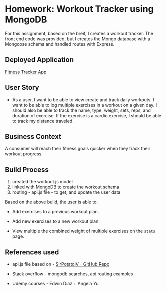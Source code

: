 # Homework: Workout Tracker using MongoDB

For this assignment, based on the breif, I creates a workout tracker. The front end code was provided, but I creates the Mongo database with a Mongoose schema and handled routes with Express.

## Deployed Application

[Fitness Tracker App]('https://hidden-forest-59738.herokuapp.com/')

## User Story

* As a user, I want to be able to view create and track daily workouts. I want to be able to log multiple exercises in a workout on a given day. I should also be able to track the name, type, weight, sets, reps, and duration of exercise. If the exercise is a cardio exercise, I should be able to track my distance traveled.

## Business Context

A consumer will reach their fitness goals quicker when they track their workout progress.

## Build Process

1. created the workout.js model
2. linked with MongoDB to create the workout schema
3. routing - api.js file - to get, and update the user data

Based on the above build, the user is able to:

  * Add exercises to a previous workout plan.

  * Add new exercises to a new workout plan.

  * View multiple the combined weight of multiple exercises on the `stats` page.

## References used

* api.js file based on - [SirPotatoIV - GitHub Repo]('https://github.com/SirPotatoIV/fitness-tracker')

* Stack overflow - mongodb searches, api routing examples

* Udemy courses - Edwin Diaz + Angela Yu

